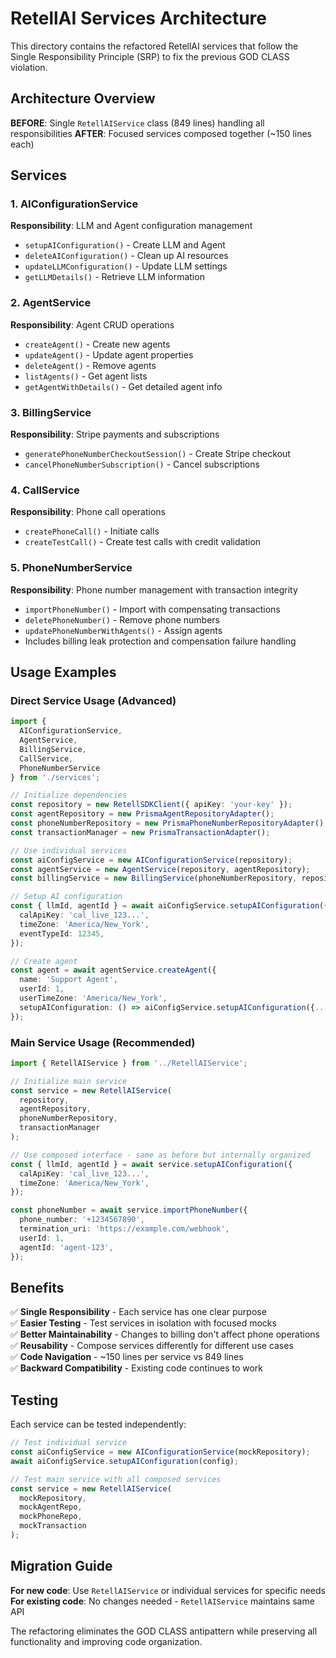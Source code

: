 # RetellAI Services Architecture

This directory contains the refactored RetellAI services that follow the Single Responsibility Principle (SRP) to fix the previous GOD CLASS violation.

## Architecture Overview

**BEFORE**: Single `RetellAIService` class (849 lines) handling all responsibilities
**AFTER**: Focused services composed together (~150 lines each)

## Services

### 1. AIConfigurationService
**Responsibility**: LLM and Agent configuration management
- `setupAIConfiguration()` - Create LLM and Agent
- `deleteAIConfiguration()` - Clean up AI resources
- `updateLLMConfiguration()` - Update LLM settings
- `getLLMDetails()` - Retrieve LLM information

### 2. AgentService  
**Responsibility**: Agent CRUD operations
- `createAgent()` - Create new agents
- `updateAgent()` - Update agent properties
- `deleteAgent()` - Remove agents
- `listAgents()` - Get agent lists
- `getAgentWithDetails()` - Get detailed agent info

### 3. BillingService
**Responsibility**: Stripe payments and subscriptions
- `generatePhoneNumberCheckoutSession()` - Create Stripe checkout
- `cancelPhoneNumberSubscription()` - Cancel subscriptions

### 4. CallService
**Responsibility**: Phone call operations
- `createPhoneCall()` - Initiate calls
- `createTestCall()` - Create test calls with credit validation

### 5. PhoneNumberService
**Responsibility**: Phone number management with transaction integrity
- `importPhoneNumber()` - Import with compensating transactions
- `deletePhoneNumber()` - Remove phone numbers
- `updatePhoneNumberWithAgents()` - Assign agents
- Includes billing leak protection and compensation failure handling

## Usage Examples

### Direct Service Usage (Advanced)

```typescript
import { 
  AIConfigurationService,
  AgentService,
  BillingService,
  CallService,
  PhoneNumberService 
} from './services';

// Initialize dependencies
const repository = new RetellSDKClient({ apiKey: 'your-key' });
const agentRepository = new PrismaAgentRepositoryAdapter();
const phoneNumberRepository = new PrismaPhoneNumberRepositoryAdapter();
const transactionManager = new PrismaTransactionAdapter();

// Use individual services
const aiConfigService = new AIConfigurationService(repository);
const agentService = new AgentService(repository, agentRepository);
const billingService = new BillingService(phoneNumberRepository, repository);

// Setup AI configuration
const { llmId, agentId } = await aiConfigService.setupAIConfiguration({
  calApiKey: 'cal_live_123...',
  timeZone: 'America/New_York',
  eventTypeId: 12345,
});

// Create agent
const agent = await agentService.createAgent({
  name: 'Support Agent',
  userId: 1,
  userTimeZone: 'America/New_York',
  setupAIConfiguration: () => aiConfigService.setupAIConfiguration({...})
});
```

### Main Service Usage (Recommended)

```typescript
import { RetellAIService } from '../RetellAIService';

// Initialize main service
const service = new RetellAIService(
  repository,
  agentRepository, 
  phoneNumberRepository,
  transactionManager
);

// Use composed interface - same as before but internally organized
const { llmId, agentId } = await service.setupAIConfiguration({
  calApiKey: 'cal_live_123...',
  timeZone: 'America/New_York',
});

const phoneNumber = await service.importPhoneNumber({
  phone_number: '+1234567890',
  termination_uri: 'https://example.com/webhook',
  userId: 1,
  agentId: 'agent-123',
});
```

## Benefits

✅ **Single Responsibility** - Each service has one clear purpose  
✅ **Easier Testing** - Test services in isolation with focused mocks  
✅ **Better Maintainability** - Changes to billing don't affect phone operations  
✅ **Reusability** - Compose services differently for different use cases  
✅ **Code Navigation** - ~150 lines per service vs 849 lines  
✅ **Backward Compatibility** - Existing code continues to work  

## Testing

Each service can be tested independently:

```typescript
// Test individual service
const aiConfigService = new AIConfigurationService(mockRepository);
await aiConfigService.setupAIConfiguration(config);

// Test main service with all composed services
const service = new RetellAIService(
  mockRepository, 
  mockAgentRepo, 
  mockPhoneRepo, 
  mockTransaction
);
```

## Migration Guide

**For new code**: Use `RetellAIService` or individual services for specific needs
**For existing code**: No changes needed - `RetellAIService` maintains same API

The refactoring eliminates the GOD CLASS antipattern while preserving all functionality and improving code organization.